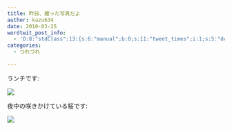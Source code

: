```yaml
---
title: 昨日、撮った写真だよ
author: kazu634
date: 2010-03-25
wordtwit_post_info:
  - 'O:8:"stdClass":13:{s:6:"manual";b:0;s:11:"tweet_times";i:1;s:5:"delay";i:0;s:7:"enabled";i:1;s:10:"separation";s:2:"60";s:7:"version";s:3:"3.7";s:14:"tweet_template";b:0;s:6:"status";i:2;s:6:"result";a:0:{}s:13:"tweet_counter";i:2;s:13:"tweet_log_ids";a:1:{i:0;i:5181;}s:9:"hash_tags";a:0:{}s:8:"accounts";a:1:{i:0;s:7:"kazu634";}}'
categories:
  - つれづれ

---
```

<div class="section">
<p>
    ランチです:
</p>
  
<p>
<center>
</center>
</p>
  
<p>
<a href="http://flickr.com/photos/42332031@N02/4459667745/" onclick="__gaTracker('send', 'event', 'outbound-article', 'http://flickr.com/photos/42332031@N02/4459667745/', '');" title="Lunch"><img src="http://farm5.static.flickr.com/4013/4459667745_53aec5e1ec.jpg" /></a>
</p></p> 
  
<p>
    夜中の咲きかけている桜です:
</p>
  
<p>
<center>
</center>
</p>
  
<p>
<a href="http://flickr.com/photos/42332031@N02/4460446786/" onclick="__gaTracker('send', 'event', 'outbound-article', 'http://flickr.com/photos/42332031@N02/4460446786/', '');" title="Cherry blossoms"><img src="http://farm5.static.flickr.com/4003/4460446786_5b69997b6c.jpg" /></a>
</p></p>
</div>
